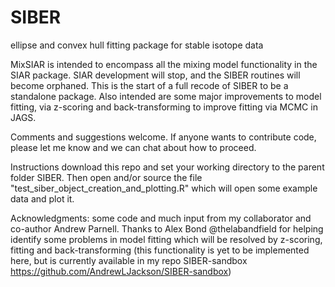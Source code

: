SIBER
=====

ellipse and convex hull fitting package for stable isotope data

MixSIAR is intended to encompass all the mixing model functionality in the SIAR package. SIAR development will stop,
and the SIBER routines will become orphaned. This is the start of a full recode of SIBER to be a standalone package. 
Also intended are some major improvements to model fitting, via z-scoring and back-transforming to improve fitting 
via MCMC in JAGS. 

Comments and suggestions welcome. If anyone wants to contribute code, please let me know and we can chat about how 
to proceed.

Instructions
download this repo and set your working directory to the parent folder SIBER. Then open and/or source the file "test_siber_object_creation_and_plotting.R" which will open some example data and plot it.

Acknowledgments: some code and much input from my collaborator and co-author Andrew Parnell. Thanks to Alex Bond @thelabandfield for helping identify some problems in model fitting which will be resolved by z-scoring, fitting and back-transforming (this functionality is yet to be implemented here, but is currently available in my repo SIBER-sandbox https://github.com/AndrewLJackson/SIBER-sandbox)
